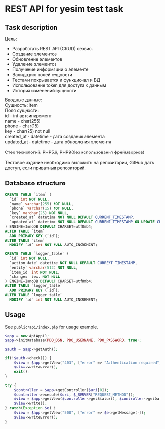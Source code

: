 # REST API for yesim test task
## Task description
Цель:
- Разработать REST API (CRUD) сервис.
- Создание элементов
- Обновление элементов
- Удаление элементов
- Получение информации о элементе
- Валидацию полей сущности
- Тестами покрывается и функционал и БД
- Использование token для доступа к данным
- История изменений сущности

Вводные данные:\
Сущность: Item\
Поля сущности:\
id - int автоинкремент\
name - char(255)\
phone - char(15)\
key - char(25) not null\
created_at - datetime - дата создания элемента\
updated_at - datetime - дата обновления элемента\
\
Стек технологий: PHP5.6, PHP8(без использования фреймворков)\
\
Тестовое задание необходимо выложить на репозитории, GitHub дать доступ, если приватный репозиторий.

## Database structure
```sql
CREATE TABLE `item` (
  `id` int NOT NULL,
  `name` varchar(255) NOT NULL,
  `phone` varchar(15) NOT NULL,
  `key` varchar(25) NOT NULL,
  `created_at` datetime NOT NULL DEFAULT CURRENT_TIMESTAMP,
  `updated_at` datetime NOT NULL DEFAULT CURRENT_TIMESTAMP ON UPDATE CURRENT_TIMESTAMP
) ENGINE=InnoDB DEFAULT CHARSET=utf8mb4;
ALTER TABLE `item`
  ADD PRIMARY KEY (`id`);
ALTER TABLE `item`
  MODIFY `id` int NOT NULL AUTO_INCREMENT;

CREATE TABLE `logger_table` (
  `id` int NOT NULL,
  `action_date` datetime NOT NULL DEFAULT CURRENT_TIMESTAMP,
  `entity` varchar(512) NOT NULL,
  `item_id` int NOT NULL,
  `changes` text NOT NULL
) ENGINE=InnoDB DEFAULT CHARSET=utf8mb4;
ALTER TABLE `logger_table`
  ADD PRIMARY KEY (`id`);
ALTER TABLE `logger_table`
  MODIFY `id` int NOT NULL AUTO_INCREMENT;
```
## Usage

See `public/api/index.php` for usage example.
```php
$app = new ApiApp();
$app->initDatabase(PDO_DSN, PDO_USERNAME, PDO_PASSWORD, true);

$auth = $app->getAuth();

if(!$auth->check()) {
    $view = $app->getView("403", ["error" => "Authentication required"]);
    $view->writeError();
    exit();
}

try {
    $controller = $app->getController($uri[0]);
    $controller->execute($uri, $_SERVER["REQUEST_METHOD"]);
    $view = $app->getView($controller->getStatus(), $controller->getData());
    $view->write();
} catch(Exception $e) {
    $view = $app->getView("500", ["error" => $e->getMessage()]);
    $view->writeError();
}
```